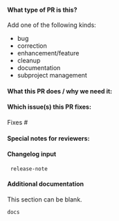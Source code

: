 
#### What type of PR is this?

Add one of the following kinds:
* bug
* correction
* enhancement/feature
* cleanup
* documentation
* subproject management


#### What this PR does / why we need it:




#### Which issue(s) this PR fixes:

<!-- Automatically closes linked issue when PR is merged.
Usage: `Fixes #<issue number>`, or `Fixes (paste link of issue)`. -->

Fixes #

#### Special notes for reviewers:



#### Changelog input

```
 release-note

```

#### Additional documentation 

This section can be blank.



```
docs

```
